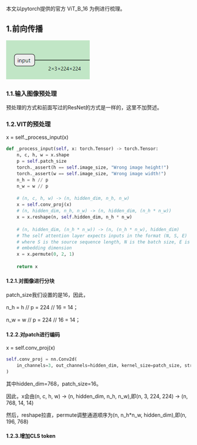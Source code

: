 本文以pytorch提供的官方 ViT_B_16 为例进行梳理。

## 1.前向传播
![img.png](img.png)
### 1.1.输入图像预处理
预处理的方式和前面写过的ResNet的方式是一样的，这里不加赘述。

### 1.2.VIT的预处理
x = self._process_input(x)
```python
def _process_input(self, x: torch.Tensor) -> torch.Tensor:
    n, c, h, w = x.shape
    p = self.patch_size
    torch._assert(h == self.image_size, "Wrong image height!")
    torch._assert(w == self.image_size, "Wrong image width!")
    n_h = h // p
    n_w = w // p

    # (n, c, h, w) -> (n, hidden_dim, n_h, n_w)
    x = self.conv_proj(x)
    # (n, hidden_dim, n_h, n_w) -> (n, hidden_dim, (n_h * n_w))
    x = x.reshape(n, self.hidden_dim, n_h * n_w)

    # (n, hidden_dim, (n_h * n_w)) -> (n, (n_h * n_w), hidden_dim)
    # The self attention layer expects inputs in the format (N, S, E)
    # where S is the source sequence length, N is the batch size, E is the
    # embedding dimension
    x = x.permute(0, 2, 1)

    return x
```
#### 1.2.1.对图像进行分块

patch_size我们设置的是16，因此，

n_h = h // p = 224 // 16 = 14； 

n_w = w // p = 224 // 16 = 14； 

#### 1.2.2.对patch进行编码
x = self.conv_proj(x)
```python
self.conv_proj = nn.Conv2d(
    in_channels=3, out_channels=hidden_dim, kernel_size=patch_size, stride=patch_size
)
```
其中hidden_dim=768，patch_size=16。

因此，x会由(n, c, h, w) -> (n, hidden_dim, n_h, n_w),即(n, 3, 224, 224) -> (n, 768, 14, 14)

然后，reshape拉直，permute调整通道顺序为(n, n_h*n_w, hidden_dim),即(n, 196, 768)

#### 1.2.3.增加CLS token



